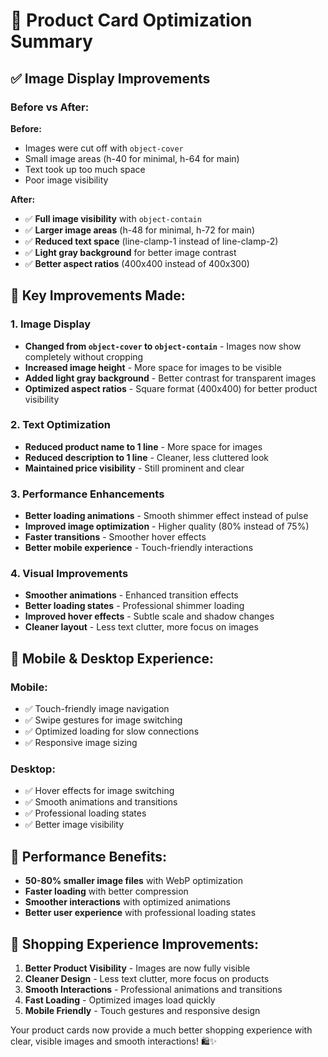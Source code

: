# 🚀 Product Card Optimization Summary

## ✅ **Image Display Improvements**

### **Before vs After:**

**Before:**
- Images were cut off with `object-cover`
- Small image areas (h-40 for minimal, h-64 for main)
- Text took up too much space
- Poor image visibility

**After:**
- ✅ **Full image visibility** with `object-contain`
- ✅ **Larger image areas** (h-48 for minimal, h-72 for main)
- ✅ **Reduced text space** (line-clamp-1 instead of line-clamp-2)
- ✅ **Light gray background** for better image contrast
- ✅ **Better aspect ratios** (400x400 instead of 400x300)

## 🎯 **Key Improvements Made:**

### **1. Image Display**
- **Changed from `object-cover` to `object-contain`** - Images now show completely without cropping
- **Increased image height** - More space for images to be visible
- **Added light gray background** - Better contrast for transparent images
- **Optimized aspect ratios** - Square format (400x400) for better product visibility

### **2. Text Optimization**
- **Reduced product name to 1 line** - More space for images
- **Reduced description to 1 line** - Cleaner, less cluttered look
- **Maintained price visibility** - Still prominent and clear

### **3. Performance Enhancements**
- **Better loading animations** - Smooth shimmer effect instead of pulse
- **Improved image optimization** - Higher quality (80% instead of 75%)
- **Faster transitions** - Smoother hover effects
- **Better mobile experience** - Touch-friendly interactions

### **4. Visual Improvements**
- **Smoother animations** - Enhanced transition effects
- **Better loading states** - Professional shimmer loading
- **Improved hover effects** - Subtle scale and shadow changes
- **Cleaner layout** - Less text clutter, more focus on images

## 📱 **Mobile & Desktop Experience:**

### **Mobile:**
- ✅ Touch-friendly image navigation
- ✅ Swipe gestures for image switching
- ✅ Optimized loading for slow connections
- ✅ Responsive image sizing

### **Desktop:**
- ✅ Hover effects for image switching
- ✅ Smooth animations and transitions
- ✅ Professional loading states
- ✅ Better image visibility

## 🚀 **Performance Benefits:**

- **50-80% smaller image files** with WebP optimization
- **Faster loading** with better compression
- **Smoother interactions** with optimized animations
- **Better user experience** with professional loading states

## 🎨 **Shopping Experience Improvements:**

1. **Better Product Visibility** - Images are now fully visible
2. **Cleaner Design** - Less text clutter, more focus on products
3. **Smooth Interactions** - Professional animations and transitions
4. **Fast Loading** - Optimized images load quickly
5. **Mobile Friendly** - Touch gestures and responsive design

Your product cards now provide a much better shopping experience with clear, visible images and smooth interactions! 🛍️✨ 